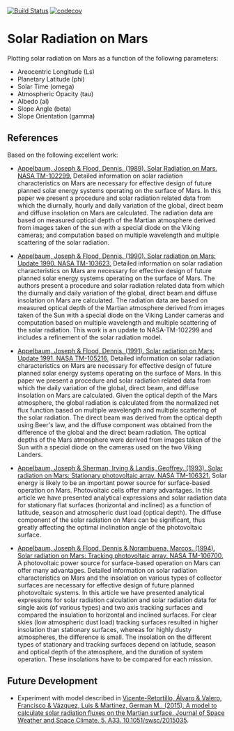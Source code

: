 [![Build Status](https://travis-ci.org/georgeslabreche/mars.svg?branch=master)](https://travis-ci.org/georgeslabreche/mars) [![codecov](https://codecov.io/gh/georgeslabreche/mars/branch/master/graph/badge.svg)](https://codecov.io/gh/georgeslabreche/mars)

# Solar Radiation on Mars
Plotting solar radiation on Mars as a function of the following parameters:
- Areocentric Longitude (Ls)
- Planetary Latitude (phi)
- Solar Time (omega)
- Atmospheric Opacity (tau)
- Albedo (al)
- Slope Angle (beta)
- Slope Orientation (gamma)

## References
Based on the following excellent work:

- [Appelbaum, Joseph & Flood, Dennis. (1989). Solar Radiation on Mars. NASA TM-102299.](https://ntrs.nasa.gov/?R=19890018252) Detailed information on solar radiation characteristics on Mars are necessary for effective design of future planned solar energy systems operating on the surface of Mars. In this paper we present a procedure and solar radiation related data from which the diurnally, hourly and daily variation of the global, direct beam and diffuse insolation on Mars are calculated. The radiation data are based on measured optical depth of the Martian atmosphere derived from images taken of the sun with a special diode on the Viking cameras; and computation based on multiple wavelength and multiple scattering of the solar radiation.

- [Appelbaum, Joseph & Flood, Dennis. (1990). Solar radiation on Mars: Update 1990. NASA TM-103623.](https://ntrs.nasa.gov/?R=19910005804) Detailed information on solar radiation characteristics on Mars are necessary for effective design of future planned solar energy systems operating on the surface of Mars. The authors present a procedure and solar radiation related data from which the diurnally and daily variation of the global, direct beam and diffuse insolation on Mars are calculated. The radiation data are based on measured optical depth of the Martian atmosphere derived from images taken of the Sun with a special diode on the Viking Lander cameras and computation based on multiple wavelength and multiple scattering of the solar radiation. This work is an update to NASA-TM-102299 and includes a refinement of the solar radiation model.

- [Appelbaum, Joseph & Flood, Dennis. (1991). Solar radiation on Mars: Update 1991. NASA TM-105216.](https://ntrs.nasa.gov/?R=19910023732) Detailed information on solar radiation characteristics on Mars are necessary for effective design of future planned solar energy systems operating on the surface of Mars. In this paper we present a procedure and solar radiation related data from which the daily variation of the global, direct beam, and diffuse insolation on Mars are calculated. Given the optical depth of the Mars atmosphere, the global radiation is calculated from the normalized net flux function based on multiple wavelength and multiple scattering of the solar radiation. The direct beam was derived from the optical depth using Beer's law, and the diffuse component was obtained from the difference of the global and the direct beam radiation. The optical depths of the Mars atmosphere were derived from images taken of the Sun with a special diode on the cameras used on the two Viking Landers.

- [Appelbaum, Joseph & Sherman, Irving & Landis, Geoffrey. (1993). Solar radiation on Mars: Stationary photovoltaic array. NASA TM-106321.](https://ntrs.nasa.gov/?R=19940010257) Solar energy is likely to be an important power source for surface-based operation on Mars. Photovoltaic cells offer many advantages. In this article we have presented analytical expressions and solar radiation data for stationary flat surfaces (horizontal and inclined) as a function of latitude, season and atmospheric dust load (optical depth). The diffuse component of the solar radiation on Mars can be significant, thus greatly affecting the optimal inclination angle of the photovoltaic surface.

- [Appelbaum, Joseph & Flood, Dennis & Norambuena, Marcos. (1994). Solar radiation on Mars: Tracking photovoltaic array. NASA TM-106700.](https://ntrs.nasa.gov/?R=19950004977) A photovoltaic power source for surface-based operation on Mars can offer many advantages. Detailed information on solar radiation characteristics on Mars and the insolation on various types of collector surfaces are necessary for effective design of future planned photovoltaic systems. In this article we have presented analytical expressions for solar radiation calculation and solar radiation data for single axis (of various types) and two axis tracking surfaces and compared the insulation to horizontal and inclined surfaces. For clear skies (low atmospheric dust load) tracking surfaces resulted in higher insolation than stationary surfaces, whereas for highly dusty atmospheres, the difference is small. The insolation on the different types of stationary and tracking surfaces depend on latitude, season and optical depth of the atmosphere, and the duration of system operation. These insolations have to be compared for each mission.

## Future Development
- Experiment with model described in [Vicente-Retortillo, Álvaro & Valero, Francisco & Vázquez, Luis & Martinez, German M.. (2015). A model to calculate solar radiation fluxes on the Martian surface. Journal of Space Weather and Space Climate. 5. A33. 10.1051/swsc/2015035](https://www.researchgate.net/publication/283452176_A_model_to_calculate_solar_radiation_fluxes_on_the_Martian_surface).

